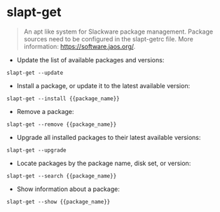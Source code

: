 # slapt-get

> An apt like system for Slackware package management.
> Package sources need to be configured in the slapt-getrc file.
> More information: <https://software.jaos.org/>.

- Update the list of available packages and versions:

`slapt-get --update`

- Install a package, or update it to the latest available version:

`slapt-get --install {{package_name}}`

- Remove a package:

`slapt-get --remove {{package_name}}`

- Upgrade all installed packages to their latest available versions:

`slapt-get --upgrade`

- Locate packages by the package name, disk set, or version:

`slapt-get --search {{package_name}}`

- Show information about a package:

`slapt-get --show {{package_name}}`
